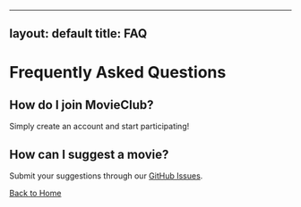 <!-- faq.md -->
---
layout: default
title: FAQ
---

# Frequently Asked Questions

## How do I join MovieClub?

Simply create an account and start participating!

## How can I suggest a movie?

Submit your suggestions through our [GitHub Issues](https://github.com/yourusername/movieclub/issues).

[Back to Home](./index.md)

